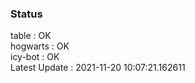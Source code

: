### Status


table : OK  
hogwarts : OK  
icy-bot : OK  
Latest Update : 2021-11-20 10:07:21.162611

